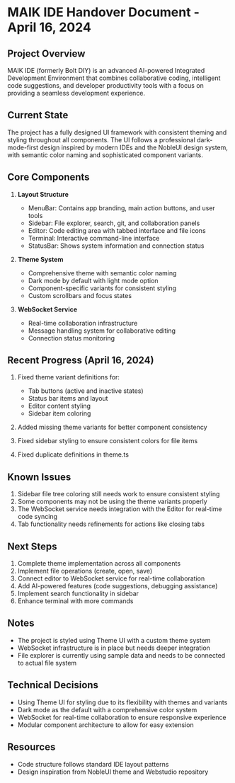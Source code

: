 # MAIK IDE Handover Document - April 16, 2024

## Project Overview
MAIK IDE (formerly Bolt DIY) is an advanced AI-powered Integrated Development Environment that combines collaborative coding, intelligent code suggestions, and developer productivity tools with a focus on providing a seamless development experience.

## Current State
The project has a fully designed UI framework with consistent theming and styling throughout all components. The UI follows a professional dark-mode-first design inspired by modern IDEs and the NobleUI design system, with semantic color naming and sophisticated component variants.

## Core Components
1. **Layout Structure**
   - MenuBar: Contains app branding, main action buttons, and user tools
   - Sidebar: File explorer, search, git, and collaboration panels
   - Editor: Code editing area with tabbed interface and file icons
   - Terminal: Interactive command-line interface
   - StatusBar: Shows system information and connection status

2. **Theme System**
   - Comprehensive theme with semantic color naming
   - Dark mode by default with light mode option
   - Component-specific variants for consistent styling
   - Custom scrollbars and focus states
   
3. **WebSocket Service**
   - Real-time collaboration infrastructure
   - Message handling system for collaborative editing
   - Connection status monitoring

## Recent Progress (April 16, 2024)
1. Fixed theme variant definitions for:
   - Tab buttons (active and inactive states)
   - Status bar items and layout
   - Editor content styling
   - Sidebar item coloring

2. Added missing theme variants for better component consistency
3. Fixed sidebar styling to ensure consistent colors for file items
4. Fixed duplicate definitions in theme.ts

## Known Issues
1. Sidebar file tree coloring still needs work to ensure consistent styling
2. Some components may not be using the theme variants properly
3. The WebSocket service needs integration with the Editor for real-time code syncing
4. Tab functionality needs refinements for actions like closing tabs

## Next Steps
1. Complete theme implementation across all components
2. Implement file operations (create, open, save)
3. Connect editor to WebSocket service for real-time collaboration
4. Add AI-powered features (code suggestions, debugging assistance)
5. Implement search functionality in sidebar
6. Enhance terminal with more commands

## Notes
- The project is styled using Theme UI with a custom theme system
- WebSocket infrastructure is in place but needs deeper integration
- File explorer is currently using sample data and needs to be connected to actual file system

## Technical Decisions
- Using Theme UI for styling due to its flexibility with themes and variants
- Dark mode as the default with a comprehensive color system
- WebSocket for real-time collaboration to ensure responsive experience
- Modular component architecture to allow for easy extension

## Resources
- Code structure follows standard IDE layout patterns
- Design inspiration from NobleUI theme and Webstudio repository